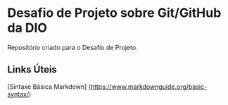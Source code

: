 # Desafio de Projeto sobre Git/GitHub da DIO
Repositório criado para o Desafio de Projeto.

## Links Úteis 
[Sintaxe Básica Markdown] (https://www.markdownguide.org/basic-syntax/)
